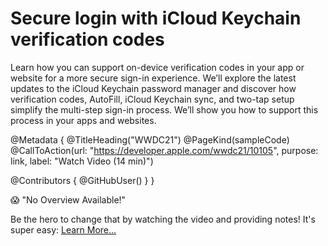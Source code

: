 # Secure login with iCloud Keychain verification codes

Learn how you can support on-device verification codes in your app or website for a more secure sign-in experience. We’ll explore the latest updates to the iCloud Keychain password manager and discover how verification codes, AutoFill, iCloud Keychain sync, and two-tap setup simplify the multi-step sign-in process. We’ll show you how to support this process in your apps and websites.

@Metadata {
   @TitleHeading("WWDC21")
   @PageKind(sampleCode)
   @CallToAction(url: "https://developer.apple.com/wwdc21/10105", purpose: link, label: "Watch Video (14 min)")

   @Contributors {
      @GitHubUser(<replace this with your GitHub handle>)
   }
}

😱 "No Overview Available!"

Be the hero to change that by watching the video and providing notes! It's super easy:
 [Learn More…](https://wwdcnotes.github.io/WWDCNotes/documentation/wwdcnotes/contributing)
